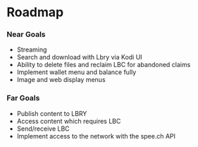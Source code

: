 # Roadmap
### Near Goals
- Streaming
- Search and download with Lbry via Kodi UI
- Ability to delete files and reclaim LBC for abandoned claims
- Implement wallet menu and balance fully
- Image and web display menus

### Far Goals
- Publish content to LBRY
- Access content which requires LBC
- Send/receive LBC
- Implement access to the network with the spee.ch API
